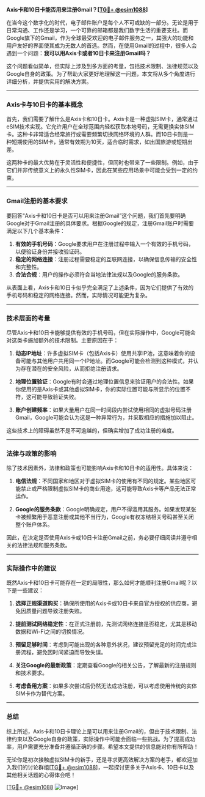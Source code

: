 **Axis卡和10日卡能否用来注册Gmail？[[TG💪+ @esim1088](https://t.me/s/esim1088)]**

在当今这个数字化的时代，电子邮件账户是每个人不可或缺的一部分。无论是用于日常沟通、工作还是学习，一个可靠的邮箱都是我们数字生活的重要支柱。而Google旗下的Gmail，作为全球最受欢迎的电子邮件服务之一，其强大的功能和用户友好的界面使其成为无数人的首选。然而，在使用Gmail的过程中，很多人会遇到一个问题：**我可以用Axis卡或者10日卡来注册Gmail吗？**

这个问题看似简单，但实际上涉及到多方面的考量，包括技术限制、法律规范以及Google自身的政策。为了帮助大家更好地理解这一问题，本文将从多个角度进行详细分析，并提供实用的解决方案。

---

### Axis卡与10日卡的基本概念

首先，我们需要了解什么是Axis卡和10日卡。Axis卡是一种虚拟SIM卡，通常通过eSIM技术实现。它允许用户在全球范围内轻松获取本地号码，无需更换实体SIM卡。这种卡非常适合经常旅行或需要频繁切换网络环境的人群。而10日卡则是一种短期使用的SIM卡，通常有效期为10天，适合临时需求，如出国旅游或短期出差。

这两种卡的最大优势在于灵活性和便捷性，但同时也带来了一些限制。例如，由于它们并非传统意义上的永久性SIM卡，因此在某些应用场景中可能会受到一定的约束。

---

### Gmail注册的基本要求

要回答“Axis卡和10日卡是否可以用来注册Gmail”这个问题，我们首先要明确Google对于Gmail注册的具体要求。根据Google的规定，注册Gmail账户时需要满足以下几个基本条件：

1. **有效的手机号码**：Google要求用户在注册过程中输入一个有效的手机号码，以便验证身份并接收验证码。
2. **稳定的网络连接**：注册过程需要稳定的互联网连接，以确保信息传输的安全性和完整性。
3. **合法合规**：用户的操作必须符合当地法律法规以及Google的服务条款。

从表面上看，Axis卡和10日卡似乎完全满足了上述条件，因为它们提供了有效的手机号码和稳定的网络连接。然而，实际情况可能更为复杂。

---

### 技术层面的考量

尽管Axis卡和10日卡能够提供有效的手机号码，但在实际操作中，Google可能会对这类卡施加额外的技术限制。主要原因在于：

1. **动态IP地址**：许多虚拟SIM卡（包括Axis卡）使用共享IP池，这意味着你的设备可能与其他用户共用同一个IP地址。而Google可能会检测到这种模式，并认为存在潜在的安全风险，从而拒绝注册请求。
   
2. **地理位置验证**：Google有时会通过地理位置信息来验证用户的合法性。如果你使用的是Axis卡或其他虚拟SIM卡，你的实际位置可能与所显示的位置不符，这可能导致验证失败。

3. **账户创建频率**：如果大量用户在同一时间段内尝试使用相同的虚拟号码注册Gmail，Google可能会认为这是一种异常行为，并采取相应的措施加以阻止。

这些技术上的障碍虽然不是不可逾越的，但确实增加了成功注册的难度。

---

### 法律与政策的影响

除了技术因素外，法律和政策也可能影响Axis卡和10日卡的适用性。具体来说：

1. **电信法规**：不同国家和地区对于虚拟SIM卡的使用有不同的规定。某些地区可能禁止或严格限制虚拟SIM卡的商业用途，这可能导致Axis卡等产品无法正常运作。

2. **Google的服务条款**：Google明确规定，用户不得滥用其服务。如果发现某张卡被频繁用于恶意注册或其他不当行为，Google有权冻结相关号码甚至关闭整个账户体系。

因此，在决定是否使用Axis卡或10日卡注册Gmail之前，务必要仔细阅读并遵守相关的法律法规和服务条款。

---

### 实际操作中的建议

既然Axis卡和10日卡可能存在一定的局限性，那么如何才能顺利注册Gmail呢？以下是一些建议：

1. **选择正规渠道购买**：确保所使用的Axis卡或10日卡来自官方授权的供应商，避免因质量问题导致注册失败。

2. **提前测试网络稳定性**：在正式注册前，先测试网络连接是否稳定，尤其是移动数据和Wi-Fi之间的切换情况。

3. **预留足够时间**：考虑到可能出现的各种意外状况，建议预留充足的时间完成注册流程，避免因时间紧迫而导致失误。

4. **关注Google的最新政策**：定期查看Google的相关公告，了解最新的注册规则和技术要求。

5. **考虑备用方案**：如果多次尝试后仍然无法成功注册，可以考虑使用传统的实体SIM卡作为替代方案。

---

### 总结

综上所述，Axis卡和10日卡理论上是可以用来注册Gmail的，但由于技术限制、法律约束以及Google自身的政策，实际操作中可能会面临一些挑战。为了提高成功率，用户需要充分准备并遵循正确的步骤。希望本文提供的信息能对你有所帮助！

无论你是初次接触虚拟SIM卡的新手，还是寻求更高效解决方案的老手，都欢迎加入我们的讨论群组[[TG💪+ @esim1088](https://t.me/s/esim1088)]，一起探讨更多关于Axis卡、10日卡以及其他相关话题的心得体会吧！

[[TG💪+ @esim1088](https://t.me/s/esim1088) ![Image](https://i.postimg.cc/4NQfJmqS/Snipaste-2025-05-13-00-14-12.png)]